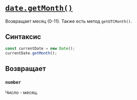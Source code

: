# [`date.getMonth()`](../index.md)

Возвращает месяц (0-11). Также есть метод `getUTCMonth()`.

## Синтаксис

```js
const currentDate = new Date();
currentDate.getMonth();
```

## Возвращает

### `number`

Число - месяц.
